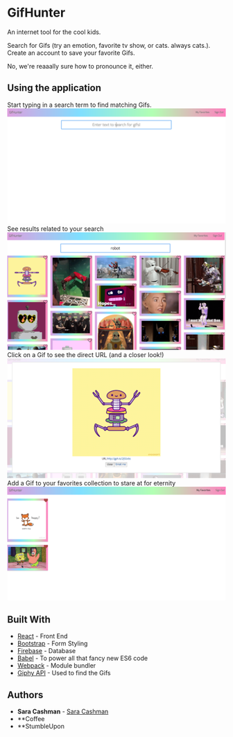 # GifHunter

An internet tool for the cool kids.

Search for Gifs (try an emotion, favorite tv show, or cats. always cats.). Create an account to save your favorite Gifs. 

No, we're reaaally sure how to pronounce it, either.


## Using the application
Start typing in a search term to find matching Gifs. 
![Mainpage](gifhunterhome.png?raw=true "Main page")
See results related to your search
![Results](githuntersearch.png?raw=true "Results Page")
Click on a Gif to see the direct URL (and a closer look!)
![Modal](openmodal.png?raw=true "Modal Window")
Add a Gif to your favorites collection to stare at for eternity
![Favorites](gifhunterfavorites.png?raw=true "Favorites Page")



## Built With

* [React](https://facebook.github.io/react/) - Front End
* [Bootstrap](http://getbootstrap.com/) - Form Styling
* [Firebase](https://firebase.google.com/) - Database 
* [Babel](https://babeljs.io/) - To power all that fancy new ES6 code
* [Webpack](https://webpack.github.io/) - Module bundler
* [Giphy API](https://github.com/Giphy/GiphyAPI) - Used to find the Gifs


## Authors

* **Sara Cashman** - [Sara Cashman](https://github.com/smcashman)
* **Coffee
* **StumbleUpon